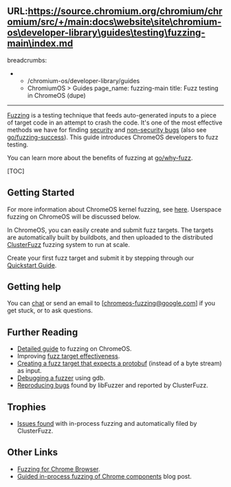 URL:https://source.chromium.org/chromium/chromium/src/+/main:docs\website\site\chromium-os\developer-library\guides\testing\fuzzing-main\index.md
---
breadcrumbs:
- - /chromium-os/developer-library/guides
  - ChromiumOS > Guides
page_name: fuzzing-main
title: Fuzz testing in ChromeOS (dupe)
---

[Fuzzing] is a testing technique that feeds auto-generated inputs to a piece
of target code in an attempt to crash the code. It's one of the most effective
methods we have for finding [security] and [non-security bugs]
(also see [go/fuzzing-success]). This guide introduces ChromeOS developers to fuzz
testing.

You can learn more about the benefits of fuzzing at [go/why-fuzz].

[TOC]

## Getting Started

For more information about ChromeOS kernel fuzzing, see
[here](/chromium-os/developer-library/guides/testing/kernel-fuzzing/).
Userspace fuzzing on ChromeOS will be discussed below.

In ChromeOS, you can easily create and submit fuzz targets. The targets are
automatically built by buildbots, and then uploaded to the distributed
[ClusterFuzz] fuzzing system to run at scale.

Create your first fuzz target and submit it by stepping through our [Quickstart
Guide].

## Getting help

You can [chat](http://go/fuzzing-chat) or send an email to [chromeos-fuzzing@google.com] if you get
stuck, or to ask questions.

## Further Reading

*   [Detailed guide] to fuzzing on ChromeOS.
*   Improving [fuzz target effectiveness].
*   [Creating a fuzz target that expects a protobuf] (instead of a byte stream)
    as input.
*   [Debugging a fuzzer] using gdb.
*   [Reproducing bugs] found by libFuzzer and reported by ClusterFuzz.

## Trophies

*   [Issues found] with in-process fuzzing and automatically filed by
    ClusterFuzz.

## Other Links

*   [Fuzzing for Chrome Browser].
*   [Guided in-process fuzzing of Chrome components] blog post.

[ClusterFuzz]: https://clusterfuzz.com/
[Creating a fuzz target that expects a protobuf]: /chromium-os/developer-library/guides/testing/fuzzing/#lib
[Debugging a fuzzer]: /chromium-os/developer-library/guides/testing/fuzzing/#gdb
[Detailed guide]: /chromium-os/developer-library/guides/testing/fuzzing/#Detailed-instructions
[fuzz target effectiveness]: /chromium-os/developer-library/guides/testing/fuzzing/#Improving-fuzzer-effectiveness
[Fuzzing]: https://en.wikipedia.org/wiki/Fuzzing
[Fuzzing for Chrome Browser]: https://chromium.googlesource.com/chromium/src/+/HEAD/testing/libfuzzer/README.md
[go/fuzzing-success]: http://go/fuzzing-success
[go/why-fuzz]:http://go/why-fuzz
[Guided in-process fuzzing of Chrome components]: https://security.googleblog.com/2016/08/guided-in-process-fuzzing-of-chrome.html
[Issues found]: https://bugs.chromium.org/p/chromium/issues/list?sort=-modified&colspec=ID%20Pri%20M%20Stars%20ReleaseBlock%20Component%20Status%20Owner%20Summary%20OS%20Modified&q=label%3AStability-LibFuzzer%2CStability-AFL%20label%3AClusterFuzz%20-status%3AWontFix%2CDuplicate&can=1
[libFuzzer]: https://llvm.org/docs/LibFuzzer.html
[libFuzzer and ClusterFuzz]: https://chromium.googlesource.com/chromium/src/+/HEAD/testing/libfuzzer/README.md
[security]: https://bugs.chromium.org/p/chromium/issues/list?can=1&q=reporter:clusterfuzz@chromium.org%20-status:duplicate%20-status:wontfix%20type=bug-security
[non-security bugs]: https://bugs.chromium.org/p/chromium/issues/list?can=1&q=reporter%3Aclusterfuzz%40chromium.org+-status%3Aduplicate+-status%3Awontfix+-type%3Dbug-security&sort=modified
[Quickstart Guide]: /chromium-os/developer-library/guides/testing/fuzzing/#Quickstart
[Reproducing bugs]: /chromium-os/developer-library/guides/testing/fuzzing/#Reproducing-crashes-from-ClusterFuzz
